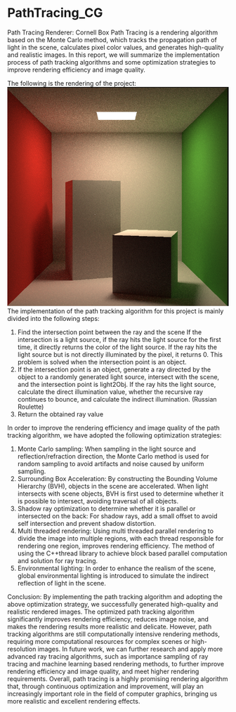 # PathTracing_CG
Path Tracing Renderer: Cornell Box
Path Tracing is a rendering algorithm based on the Monte Carlo method, which tracks the propagation path of light in the scene, calculates pixel color values, and generates high-quality and realistic images. In this report, we will summarize the implementation process of path tracking algorithms and some optimization strategies to improve rendering efficiency and image quality.

The following is the rendering of the project:
![Rendering](https://github.com/sunflower7910/PathTracing_CG/blob/main/pathTracing.png)
The implementation of the path tracking algorithm for this project is mainly divided into the following steps:
1. Find the intersection point between the ray and the scene
If the intersection is a light source, if the ray hits the light source for the first time, it directly returns the color of the light source. If the ray hits the light source but is not directly illuminated by the pixel, it returns 0. This problem is solved when the intersection point is an object.
3. If the intersection point is an object, generate a ray directed by the object to a randomly generated light source, intersect with the scene, and the intersection point is light2Obj. If the ray hits the light source, calculate the direct illumination value, whether the recursive ray continues to bounce, and calculate the indirect illumination. (Russian Roulette)
4. Return the obtained ray value

In order to improve the rendering efficiency and image quality of the path tracking algorithm, we have adopted the following optimization strategies:
1. Monte Carlo sampling: When sampling in the light source and reflection/refraction direction, the Monte Carlo method is used for random sampling to avoid artifacts and noise caused by uniform sampling.
2. Surrounding Box Acceleration: By constructing the Bounding Volume Hierarchy (BVH), objects in the scene are accelerated. When light intersects with scene objects, BVH is first used to determine whether it is possible to intersect, avoiding traversal of all objects.
3. Shadow ray optimization to determine whether it is parallel or intersected on the back: For shadow rays, add a small offset to avoid self intersection and prevent shadow distortion.
4. Multi threaded rendering: Using multi threaded parallel rendering to divide the image into multiple regions, with each thread responsible for rendering one region, improves rendering efficiency. The method of using the C++thread library to achieve block based parallel computation and solution for ray tracing.
5. Environmental lighting: In order to enhance the realism of the scene, global environmental lighting is introduced to simulate the indirect reflection of light in the scene.

Conclusion:
By implementing the path tracking algorithm and adopting the above optimization strategy, we successfully generated high-quality and realistic rendered images. The optimized path tracking algorithm significantly improves rendering efficiency, reduces image noise, and makes the rendering results more realistic and delicate. However, path tracking algorithms are still computationally intensive rendering methods, requiring more computational resources for complex scenes or high-resolution images.
In future work, we can further research and apply more advanced ray tracing algorithms, such as importance sampling of ray tracing and machine learning based rendering methods, to further improve rendering efficiency and image quality, and meet higher rendering requirements.
Overall, path tracing is a highly promising rendering algorithm that, through continuous optimization and improvement, will play an increasingly important role in the field of computer graphics, bringing us more realistic and excellent rendering effects.
